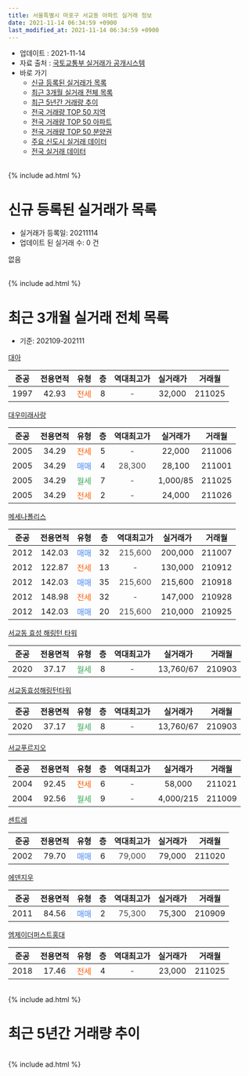 ```yaml
---
title: 서울특별시 마포구 서교동 아파트 실거래 정보
date: 2021-11-14 06:34:59 +0900
last_modified_at: 2021-11-14 06:34:59 +0900
---
```


* 업데이트 : 2021-11-14
* 자료 출처 : [국토교통부 실거래가 공개시스템](http://rt.molit.go.kr)
* 바로 가기
    * [신규 등록된 실거래가 목록](#신규-등록된-실거래가-목록)
    * [최근 3개월 실거래 전체 목록](#최근-3개월-실거래-전체-목록)
    * [최근 5년간 거래량 추이](#최근-5년간-거래량-추이)
    * [전국 거래량 TOP 50 지역](https://inasie.github.io/apt-trade-info/최근-3개월-전국에서-가장-거래가-많이-발생한-지역)
    * [전국 거래량 TOP 50 아파트](https://inasie.github.io/apt-trade-info/최근-3개월-전국에서-가장-거래가-많이-발생한-아파트)
    * [전국 거래량 TOP 50 분양권](https://inasie.github.io/apt-trade-info/최근-3개월-전국에서-가장-거래가-많이-발생한-분양권)
    * [주요 신도시 실거래 데이터](https://inasie.github.io/apt-trade-info/주요-신도시)
    * [전국 실거래 데이터](https://inasie.github.io/apt-trade-info/전국)
<br>
{% include ad.html %}
<br>

# 신규 등록된 실거래가 목록
* 실거래가 등록일: 20211114
* 업데이트 된 실거래 수: 0 건

없음

<br>
{% include ad.html %}
<br>

# 최근 3개월 실거래 전체 목록
* 기준: 202109-202111


[대아](https://search.naver.com/search.naver?query=%EC%84%9C%EC%9A%B8%ED%8A%B9%EB%B3%84%EC%8B%9C+%EB%A7%88%ED%8F%AC%EA%B5%AC+%EC%84%9C%EA%B5%90%EB%8F%99+%EB%8C%80%EC%95%84)

|준공|전용면적|유형|층|역대최고가|실거래가|거래월|
|:---:|:---:|:---:|:---:|:---:|:---:|:---:|
|1997|42.93|<span style="color:#ff5a00">전세</span>|8|<span style="color:#444444">-</span>|32,000|211025|

[대우미래사랑](https://search.naver.com/search.naver?query=%EC%84%9C%EC%9A%B8%ED%8A%B9%EB%B3%84%EC%8B%9C+%EB%A7%88%ED%8F%AC%EA%B5%AC+%EC%84%9C%EA%B5%90%EB%8F%99+%EB%8C%80%EC%9A%B0%EB%AF%B8%EB%9E%98%EC%82%AC%EB%9E%91)

|준공|전용면적|유형|층|역대최고가|실거래가|거래월|
|:---:|:---:|:---:|:---:|:---:|:---:|:---:|
|2005|34.29|<span style="color:#ff5a00">전세</span>|5|<span style="color:#444444">-</span>|22,000|211006|
|2005|34.29|<span style="color:#4285f3">매매</span>|4|<span style="color:#444444">28,300</span>|28,100|211001|
|2005|34.29|<span style="color:#34a853">월세</span>|7|<span style="color:#444444">-</span>|1,000/85|211025|
|2005|34.29|<span style="color:#ff5a00">전세</span>|2|<span style="color:#444444">-</span>|24,000|211026|

[메세나폴리스](https://search.naver.com/search.naver?query=%EC%84%9C%EC%9A%B8%ED%8A%B9%EB%B3%84%EC%8B%9C+%EB%A7%88%ED%8F%AC%EA%B5%AC+%EC%84%9C%EA%B5%90%EB%8F%99+%EB%A9%94%EC%84%B8%EB%82%98%ED%8F%B4%EB%A6%AC%EC%8A%A4)

|준공|전용면적|유형|층|역대최고가|실거래가|거래월|
|:---:|:---:|:---:|:---:|:---:|:---:|:---:|
|2012|142.03|<span style="color:#4285f3">매매</span>|32|<span style="color:#444444">215,600</span>|200,000|211007|
|2012|122.87|<span style="color:#ff5a00">전세</span>|13|<span style="color:#444444">-</span>|130,000|210912|
|2012|142.03|<span style="color:#4285f3">매매</span>|35|<span style="color:#444444">215,600</span>|215,600|210918|
|2012|148.98|<span style="color:#ff5a00">전세</span>|32|<span style="color:#444444">-</span>|147,000|210928|
|2012|142.03|<span style="color:#4285f3">매매</span>|20|<span style="color:#444444">215,600</span>|210,000|210925|

[서교동 효성 해링턴 타워](https://search.naver.com/search.naver?query=%EC%84%9C%EC%9A%B8%ED%8A%B9%EB%B3%84%EC%8B%9C+%EB%A7%88%ED%8F%AC%EA%B5%AC+%EC%84%9C%EA%B5%90%EB%8F%99+%EC%84%9C%EA%B5%90%EB%8F%99+%ED%9A%A8%EC%84%B1+%ED%95%B4%EB%A7%81%ED%84%B4+%ED%83%80%EC%9B%8C)

|준공|전용면적|유형|층|역대최고가|실거래가|거래월|
|:---:|:---:|:---:|:---:|:---:|:---:|:---:|
|2020|37.17|<span style="color:#34a853">월세</span>|8|<span style="color:#444444">-</span>|13,760/67|210903|

[서교동효성해링턴타워](https://search.naver.com/search.naver?query=%EC%84%9C%EC%9A%B8%ED%8A%B9%EB%B3%84%EC%8B%9C+%EB%A7%88%ED%8F%AC%EA%B5%AC+%EC%84%9C%EA%B5%90%EB%8F%99+%EC%84%9C%EA%B5%90%EB%8F%99%ED%9A%A8%EC%84%B1%ED%95%B4%EB%A7%81%ED%84%B4%ED%83%80%EC%9B%8C)

|준공|전용면적|유형|층|역대최고가|실거래가|거래월|
|:---:|:---:|:---:|:---:|:---:|:---:|:---:|
|2020|37.17|<span style="color:#34a853">월세</span>|8|<span style="color:#444444">-</span>|13,760/67|210903|

[서교푸르지오](https://search.naver.com/search.naver?query=%EC%84%9C%EC%9A%B8%ED%8A%B9%EB%B3%84%EC%8B%9C+%EB%A7%88%ED%8F%AC%EA%B5%AC+%EC%84%9C%EA%B5%90%EB%8F%99+%EC%84%9C%EA%B5%90%ED%91%B8%EB%A5%B4%EC%A7%80%EC%98%A4)

|준공|전용면적|유형|층|역대최고가|실거래가|거래월|
|:---:|:---:|:---:|:---:|:---:|:---:|:---:|
|2004|92.45|<span style="color:#ff5a00">전세</span>|6|<span style="color:#444444">-</span>|58,000|211021|
|2004|92.56|<span style="color:#34a853">월세</span>|9|<span style="color:#444444">-</span>|4,000/215|211009|

[센트레](https://search.naver.com/search.naver?query=%EC%84%9C%EC%9A%B8%ED%8A%B9%EB%B3%84%EC%8B%9C+%EB%A7%88%ED%8F%AC%EA%B5%AC+%EC%84%9C%EA%B5%90%EB%8F%99+%EC%84%BC%ED%8A%B8%EB%A0%88)

|준공|전용면적|유형|층|역대최고가|실거래가|거래월|
|:---:|:---:|:---:|:---:|:---:|:---:|:---:|
|2002|79.70|<span style="color:#4285f3">매매</span>|6|<span style="color:#444444">79,000</span>|79,000|211020|

[에덴지우](https://search.naver.com/search.naver?query=%EC%84%9C%EC%9A%B8%ED%8A%B9%EB%B3%84%EC%8B%9C+%EB%A7%88%ED%8F%AC%EA%B5%AC+%EC%84%9C%EA%B5%90%EB%8F%99+%EC%97%90%EB%8D%B4%EC%A7%80%EC%9A%B0)

|준공|전용면적|유형|층|역대최고가|실거래가|거래월|
|:---:|:---:|:---:|:---:|:---:|:---:|:---:|
|2011|84.56|<span style="color:#4285f3">매매</span>|2|<span style="color:#444444">75,300</span>|75,300|210909|

[엠제이더퍼스트홍대](https://search.naver.com/search.naver?query=%EC%84%9C%EC%9A%B8%ED%8A%B9%EB%B3%84%EC%8B%9C+%EB%A7%88%ED%8F%AC%EA%B5%AC+%EC%84%9C%EA%B5%90%EB%8F%99+%EC%97%A0%EC%A0%9C%EC%9D%B4%EB%8D%94%ED%8D%BC%EC%8A%A4%ED%8A%B8%ED%99%8D%EB%8C%80)

|준공|전용면적|유형|층|역대최고가|실거래가|거래월|
|:---:|:---:|:---:|:---:|:---:|:---:|:---:|
|2018|17.46|<span style="color:#ff5a00">전세</span>|4|<span style="color:#444444">-</span>|23,000|211025|


<br>
{% include ad.html %}
<br>

# 최근 5년간 거래량 추이


<div style="width:100%;">
    <canvas id="deal_progress" height="200"></canvas>
</div>

<script>
new Chart(document.getElementById("deal_progress"), {
    type: 'line',
    data: {
        labels: ['201611','201612','201701','201702','201703','201704','201705','201706','201707','201708','201709','201710','201711','201712','201801','201802','201803','201804','201805','201806','201807','201808','201809','201810','201811','201812','201901','201902','201903','201904','201905','201906','201907','201908','201909','201910','201911','201912','202001','202002','202003','202004','202005','202006','202007','202008','202009','202010','202011','202012','202101','202102','202103','202104','202105','202106','202107','202108','202109','202110','202111'],
        datasets: [{
            label: '매매',
            pointRadius: 1,
            data: [2, 8, 7, 3, 6, 9, 3, 10, 8, 7, 5, 4, 7, 5, 10, 14, 5, 7, 4, 3, 14, 18, 12, 15, 5, 3, 9, 4, 6, 4, 5, 6, 8, 8, 13, 11, 8, 9, 9, 3, 1, 4, 10, 7, 11, 6, 6, 8, 9, 7, 6, 1, 5, 16, 28, 3, 6, 7, 3, 3, 0],
            borderColor: "rgba(255, 201, 14, 1)",
            backgroundColor: "rgba(255, 201, 14, 0.5)",
            fill: false,
            lineTension: 0
        },{
            label: '전월세',
            pointRadius: 1,
            data: [6, 9, 9, 10, 7, 3, 6, 10, 6, 9, 10, 7, 8, 10, 8, 14, 13, 9, 11, 15, 14, 13, 11, 12, 12, 10, 9, 15, 10, 10, 4, 7, 13, 11, 12, 6, 12, 18, 11, 20, 8, 13, 5, 9, 16, 57, 29, 13, 17, 7, 15, 7, 9, 18, 22, 23, 5, 11, 4, 7, 0],
            borderColor: "rgba(0, 141, 185, 1)",
            backgroundColor: "rgba(0, 141, 185, 0.5)",
            fill: false,
            lineTension: 0
        }
        ]
    },
    options: {
        responsive: true,
        title: {
            display: false
        },
        tooltips: {
            mode: 'index',
            intersect: false
        },
        hover: {
            mode: 'nearest',
            intersect: true
        },
        scales: {
            xAxes: [{
                display: true,
                scaleLabel: {
                    display: true,
                    labelString: '년/월'
                }
            }],
            yAxes: [{
                display: true,
                ticks: {
                    suggestedMin: 0,
                },
                scaleLabel: {
                    display: true,
                    labelString: '실거래 수'
                }
            }]
        }
    }
});

</script>


<br>
{% include ad.html %}
<br>

